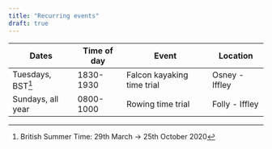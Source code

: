 ```yaml
---
title: "Recurring events"
draft: true
---
```

|       Dates       | Time of day |           Event            |    Location    |
| ----------------- | ----------- | -------------------------- | -------------- |
| Tuesdays, BST[^*]     | 1830-1930   | Falcon kayaking time trial | Osney - Iffley |
| Sundays, all year | 0800-1000   | Rowing time trial          | Folly - Iffley |
    
[^*]: British Summer Time: 29th March -> 25th October 2020